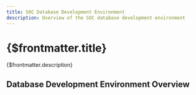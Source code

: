 ```yaml
---
title: SOC Database Development Environment
description: Overview of the SOC database development environment
---
```


# {$frontmatter.title}

{$frontmatter.description}

## Database Development Environment Overview
